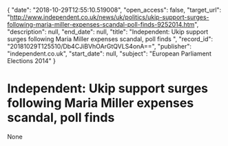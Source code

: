 {
  "date": "2018-10-29T12:55:10.519008", 
  "open_access": false, 
  "target_url": "http://www.independent.co.uk/news/uk/politics/ukip-support-surges-following-maria-miller-expenses-scandal-poll-finds-9252014.htm", 
  "description": null, 
  "end_date": null, 
  "title": "Independent:  Ukip support surges following Maria Miller expenses scandal, poll finds ", 
  "record_id": "20181029T125510/Db4CJiBVhOArGtQVLS4onA==", 
  "publisher": "independent.co.uk", 
  "start_date": null, 
  "subject": "European Parliament Elections 2014"
}

# Independent:  Ukip support surges following Maria Miller expenses scandal, poll finds 

None